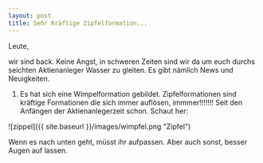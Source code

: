 ```yaml
---
layout: post
title: Sehr Kräftige Zipfelformation... 
---
```


Leute,

wir sind back. Keine Angst, in schweren Zeiten sind wir da um euch durchs seichten Aktienanleger Wasser zu gleiten.
Es gibt nämlich News und Neuigkeiten.
1. Es hat sich eine Wimpelformation gebildet. 
Zipfelformationen sind kräftige Formationen die sich immer auflösen, immmer!!!!!!! 
Seit den Anfängen der Aktienanlegerzeit schon. Schaut her:

![zippel]({{ site.baseurl }}/images/wimpfel.png "Zipfel")

Wenn es nach unten geht, müsst ihr aufpassen. Aber auch sonst, besser Augen auf lassen.
